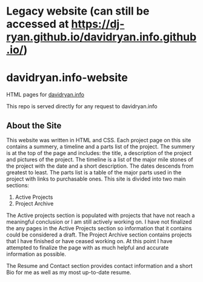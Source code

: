 # Legacy website (can still be accessed at https://dj-ryan.github.io/davidryan.info.github.io/)
# davidryan.info-website
HTML pages for [davidryan.info](davidryan.info)

This repo is served directly for any request to davidryan.info


## About the Site

This website was written in HTML and CSS. Each project page on this site contains a summery, a timeline and a
parts
list of the project. The summery is at the top of the page and includes: the title, a description of the project
and
pictures of the project. The timeline is a list of the major mile stones of the project with the date and a short
description. The dates descends from greatest to least. The parts list is a table of the major parts used in the
project with links to purchasable ones.
This site is divided into two main sections:

1. Active Projects
2. Project Archive

The Active projects section is populated with projects that have not reach a meaningful conclusion or I am
still actively working on. I have not finalized the any pages in the Active Projects section so information that it
contains could be considered a draft.
The Project Archive section contains projects that I have finished or have ceased working on. At this point I have attempted to finalize the page with as much helpful and accurate information as possible.

The Resume and Contact section provides contact information and a short Bio for me as well as my most up-to-date resume.
